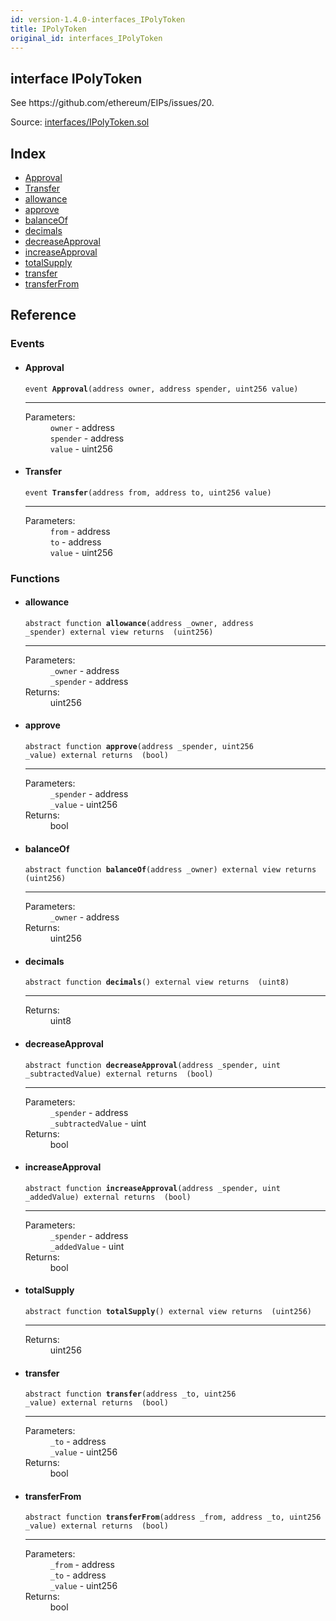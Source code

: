 ```yaml
---
id: version-1.4.0-interfaces_IPolyToken
title: IPolyToken
original_id: interfaces_IPolyToken
---
```


<div class="contract-doc"><div class="contract"><h2 class="contract-header"><span class="contract-kind">interface</span> IPolyToken</h2><p class="description">See https://github.com/ethereum/EIPs/issues/20.</p><div class="source">Source: <a href="git+https://github.com/PolymathNetwork/polymath-core/blob/v1.4.0/contracts/interfaces/IPolyToken.sol" target="_blank">interfaces/IPolyToken.sol</a></div></div><div class="index"><h2>Index</h2><ul><li><a href="interfaces_IPolyToken.html#Approval">Approval</a></li><li><a href="interfaces_IPolyToken.html#Transfer">Transfer</a></li><li><a href="interfaces_IPolyToken.html#allowance">allowance</a></li><li><a href="interfaces_IPolyToken.html#approve">approve</a></li><li><a href="interfaces_IPolyToken.html#balanceOf">balanceOf</a></li><li><a href="interfaces_IPolyToken.html#decimals">decimals</a></li><li><a href="interfaces_IPolyToken.html#decreaseApproval">decreaseApproval</a></li><li><a href="interfaces_IPolyToken.html#increaseApproval">increaseApproval</a></li><li><a href="interfaces_IPolyToken.html#totalSupply">totalSupply</a></li><li><a href="interfaces_IPolyToken.html#transfer">transfer</a></li><li><a href="interfaces_IPolyToken.html#transferFrom">transferFrom</a></li></ul></div><div class="reference"><h2>Reference</h2><div class="events"><h3>Events</h3><ul><li><div class="item event"><span id="Approval" class="anchor-marker"></span><h4 class="name">Approval</h4><div class="body"><code class="signature">event <strong>Approval</strong><span>(address owner, address spender, uint256 value) </span></code><hr/><dl><dt><span class="label-parameters">Parameters:</span></dt><dd><div><code>owner</code> - address</div><div><code>spender</code> - address</div><div><code>value</code> - uint256</div></dd></dl></div></div></li><li><div class="item event"><span id="Transfer" class="anchor-marker"></span><h4 class="name">Transfer</h4><div class="body"><code class="signature">event <strong>Transfer</strong><span>(address from, address to, uint256 value) </span></code><hr/><dl><dt><span class="label-parameters">Parameters:</span></dt><dd><div><code>from</code> - address</div><div><code>to</code> - address</div><div><code>value</code> - uint256</div></dd></dl></div></div></li></ul></div><div class="functions"><h3>Functions</h3><ul><li><div class="item function"><span id="allowance" class="anchor-marker"></span><h4 class="name">allowance</h4><div class="body"><code class="signature"><span>abstract </span>function <strong>allowance</strong><span>(address _owner, address _spender) </span><span>external </span><span>view </span><span>returns  (uint256) </span></code><hr/><dl><dt><span class="label-parameters">Parameters:</span></dt><dd><div><code>_owner</code> - address</div><div><code>_spender</code> - address</div></dd><dt><span class="label-return">Returns:</span></dt><dd>uint256</dd></dl></div></div></li><li><div class="item function"><span id="approve" class="anchor-marker"></span><h4 class="name">approve</h4><div class="body"><code class="signature"><span>abstract </span>function <strong>approve</strong><span>(address _spender, uint256 _value) </span><span>external </span><span>returns  (bool) </span></code><hr/><dl><dt><span class="label-parameters">Parameters:</span></dt><dd><div><code>_spender</code> - address</div><div><code>_value</code> - uint256</div></dd><dt><span class="label-return">Returns:</span></dt><dd>bool</dd></dl></div></div></li><li><div class="item function"><span id="balanceOf" class="anchor-marker"></span><h4 class="name">balanceOf</h4><div class="body"><code class="signature"><span>abstract </span>function <strong>balanceOf</strong><span>(address _owner) </span><span>external </span><span>view </span><span>returns  (uint256) </span></code><hr/><dl><dt><span class="label-parameters">Parameters:</span></dt><dd><div><code>_owner</code> - address</div></dd><dt><span class="label-return">Returns:</span></dt><dd>uint256</dd></dl></div></div></li><li><div class="item function"><span id="decimals" class="anchor-marker"></span><h4 class="name">decimals</h4><div class="body"><code class="signature"><span>abstract </span>function <strong>decimals</strong><span>() </span><span>external </span><span>view </span><span>returns  (uint8) </span></code><hr/><dl><dt><span class="label-return">Returns:</span></dt><dd>uint8</dd></dl></div></div></li><li><div class="item function"><span id="decreaseApproval" class="anchor-marker"></span><h4 class="name">decreaseApproval</h4><div class="body"><code class="signature"><span>abstract </span>function <strong>decreaseApproval</strong><span>(address _spender, uint _subtractedValue) </span><span>external </span><span>returns  (bool) </span></code><hr/><dl><dt><span class="label-parameters">Parameters:</span></dt><dd><div><code>_spender</code> - address</div><div><code>_subtractedValue</code> - uint</div></dd><dt><span class="label-return">Returns:</span></dt><dd>bool</dd></dl></div></div></li><li><div class="item function"><span id="increaseApproval" class="anchor-marker"></span><h4 class="name">increaseApproval</h4><div class="body"><code class="signature"><span>abstract </span>function <strong>increaseApproval</strong><span>(address _spender, uint _addedValue) </span><span>external </span><span>returns  (bool) </span></code><hr/><dl><dt><span class="label-parameters">Parameters:</span></dt><dd><div><code>_spender</code> - address</div><div><code>_addedValue</code> - uint</div></dd><dt><span class="label-return">Returns:</span></dt><dd>bool</dd></dl></div></div></li><li><div class="item function"><span id="totalSupply" class="anchor-marker"></span><h4 class="name">totalSupply</h4><div class="body"><code class="signature"><span>abstract </span>function <strong>totalSupply</strong><span>() </span><span>external </span><span>view </span><span>returns  (uint256) </span></code><hr/><dl><dt><span class="label-return">Returns:</span></dt><dd>uint256</dd></dl></div></div></li><li><div class="item function"><span id="transfer" class="anchor-marker"></span><h4 class="name">transfer</h4><div class="body"><code class="signature"><span>abstract </span>function <strong>transfer</strong><span>(address _to, uint256 _value) </span><span>external </span><span>returns  (bool) </span></code><hr/><dl><dt><span class="label-parameters">Parameters:</span></dt><dd><div><code>_to</code> - address</div><div><code>_value</code> - uint256</div></dd><dt><span class="label-return">Returns:</span></dt><dd>bool</dd></dl></div></div></li><li><div class="item function"><span id="transferFrom" class="anchor-marker"></span><h4 class="name">transferFrom</h4><div class="body"><code class="signature"><span>abstract </span>function <strong>transferFrom</strong><span>(address _from, address _to, uint256 _value) </span><span>external </span><span>returns  (bool) </span></code><hr/><dl><dt><span class="label-parameters">Parameters:</span></dt><dd><div><code>_from</code> - address</div><div><code>_to</code> - address</div><div><code>_value</code> - uint256</div></dd><dt><span class="label-return">Returns:</span></dt><dd>bool</dd></dl></div></div></li></ul></div></div></div>
